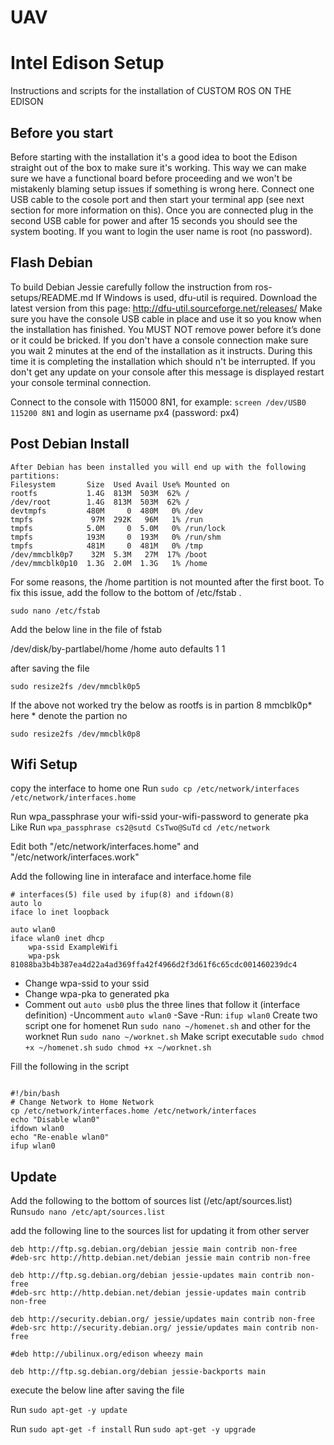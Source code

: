 # UAV
# Intel Edison Setup
Instructions and scripts for the installation of CUSTOM ROS ON THE EDISON

## Before you start

Before starting with the installation it's a good idea to boot the Edison straight out of the box to make sure it's working. This way we can make sure we have a functional board before proceeding and we won't be mistakenly blaming setup issues if something is wrong here.
Connect one USB cable to the cosole port and then start your terminal app (see next section for more information on this). Once you are connected plug in the second USB cable for power and after 15 seconds you should see the system booting. If you want to login the user name is root (no password).

## Flash Debian
To build Debian Jessie carefully follow the instruction from ros-setups/README.md
If Windows is used, dfu-util is required. Download the latest version from this page:
http://dfu-util.sourceforge.net/releases/
Make sure you have the console USB cable in place and use it so you know when the installation has finished.
You MUST NOT remove power before it’s done or it could be bricked.
If you don't have a console connection make sure you wait 2 minutes at the end of the installation as it instructs.
During this time it is completing the installation which should n't be interrupted. 
If you don't get any update on your console after this message is displayed restart your console terminal connection.

Connect to the console with 115000 8N1, for example:
`screen /dev/USB0 115200 8N1`
and login as username px4 (password: px4) 

## Post Debian Install
```
After Debian has been installed you will end up with the following partitions:
Filesystem       Size  Used Avail Use% Mounted on
rootfs           1.4G  813M  503M  62% /
/dev/root        1.4G  813M  503M  62% /
devtmpfs         480M     0  480M   0% /dev
tmpfs             97M  292K   96M   1% /run
tmpfs            5.0M     0  5.0M   0% /run/lock
tmpfs            193M     0  193M   0% /run/shm
tmpfs            481M     0  481M   0% /tmp
/dev/mmcblk0p7    32M  5.3M   27M  17% /boot
/dev/mmcblk0p10  1.3G  2.0M  1.3G   1% /home
```
For some reasons, the /home partition is not mounted after the first boot. To fix this issue, add the follow to the bottom of /etc/fstab .

`sudo nano /etc/fstab` 

Add the below line in the file of fstab

/dev/disk/by-partlabel/home     /home       auto    defaults     1   1

after saving the file 

`sudo resize2fs /dev/mmcblk0p5`

If the above not worked try the below as rootfs is in partion 8
mmcblk0p* here * denote the partion no 

`sudo resize2fs /dev/mmcblk0p8`

## Wifi Setup
copy the interface to home one 
Run `sudo cp /etc/network/interfaces /etc/network/interfaces.home`

Run wpa_passphrase your wifi-ssid your-wifi-password to generate pka
Like 
Run `wpa_passphrase cs2@sutd CsTwo@SuTd`
`cd /etc/network`

Edit both "/etc/network/interfaces.home" and "/etc/network/interfaces.work"

Add the following line in interaface and interface.home file
```
# interfaces(5) file used by ifup(8) and ifdown(8)
auto lo  
iface lo inet loopback

auto wlan0  
iface wlan0 inet dhcp  
    wpa-ssid ExampleWifi
    wpa-psk 81088ba3b4b387ea4d22a4ad369ffa42f4966d2f3d61f6c65cdc001460239dc4
```
- Change wpa-ssid to your ssid 
- Change wpa-pka to generated pka 
- Comment out `auto usb0` plus the three lines that follow it (interface definition)
-Uncomment `auto wlan0`
-Save 
-Run: `ifup wlan0`
Create two script one for homenet Run `sudo nano ~/homenet.sh` and 
other for the worknet
Run `sudo nano ~/worknet.sh` 
Make script executable
`sudo chmod +x ~/homenet.sh`
`sudo chmod +x ~/worknet.sh`

Fill the following in the script

<pre><code>
#!/bin/bash
# Change Network to Home Network
cp /etc/network/interfaces.home /etc/network/interfaces
echo "Disable wlan0"
ifdown wlan0
echo "Re-enable wlan0"
ifup wlan0
</code></pre>

## Update
Add the following to the bottom of sources list (/etc/apt/sources.list)
Run`sudo nano /etc/apt/sources.list`

add the following line to the sources list for updating it from other server

```
deb http://ftp.sg.debian.org/debian jessie main contrib non-free
#deb-src http://http.debian.net/debian jessie main contrib non-free

deb http://ftp.sg.debian.org/debian jessie-updates main contrib non-free
#deb-src http://http.debian.net/debian jessie-updates main contrib non-free

deb http://security.debian.org/ jessie/updates main contrib non-free
#deb-src http://security.debian.org/ jessie/updates main contrib non-free

#deb http://ubilinux.org/edison wheezy main

deb http://ftp.sg.debian.org/debian jessie-backports main
```

execute the below line after saving the file 

Run `sudo apt-get -y update`

Run `sudo apt-get -f install`
Run `sudo apt-get -y upgrade`

